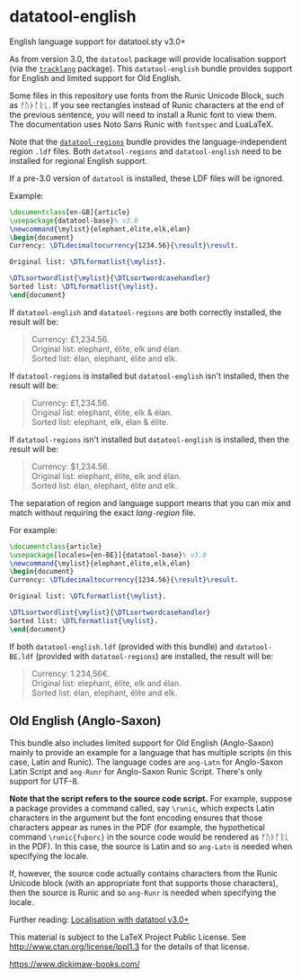 # datatool-english
English language support for datatool.sty v3.0+

As from version 3.0, the `datatool` package will provide
localisation support (via the [`tracklang`](https://ctan.org/pkg/tracklang) package).
This `datatool-english` bundle provides support for English and
limited support for Old English.

Some files in this repository use fonts from the Runic Unicode
Block, such as ᚠᚢᚦᚩᚱᚳ. If you see rectangles instead of Runic
characters at the end of the previous sentence, you will need to
install a Runic font to view them. The documentation uses Noto Sans Runic with
`fontspec` and LuaLaTeX.

Note that the [`datatool-regions`](https://github.com/nlct/datatool-regions)
bundle provides the language-independent region `.ldf` files. Both
`datatool-regions` and `datatool-english` need to be installed for
regional English support.

If a pre-3.0 version of `datatool` is installed, these LDF files
will be ignored.

Example:
```latex
\documentclass[en-GB]{article}
\usepackage{datatool-base}% v3.0
\newcommand{\mylist}{elephant,élite,elk,élan}
\begin{document}
Currency: \DTLdecimaltocurrency{1234.56}{\result}\result.

Original list: \DTLformatlist{\mylist}.

\DTLsortwordlist{\mylist}{\DTLsortwordcasehandler}
Sorted list: \DTLformatlist{\mylist}.
\end{document}
```
If `datatool-english` and `datatool-regions` are both correctly installed, 
the result will be:

 > Currency: £1,234.56.  
 > Original list: elephant, élite, elk and élan.  
 > Sorted list: élan, elephant, élite and elk.

If `datatool-regions` is installed but `datatool-english` isn't
installed, then the result will be:

 > Currency: £1,234.56.  
 > Original list: elephant, élite, elk & élan.  
 > Sorted list: elephant, elk, élan & élite.

If `datatool-regions` isn't installed but `datatool-english` is
installed, then the result will be:

 > Currency: $1,234.56.  
 > Original list: elephant, élite, elk and élan.  
 > Sorted list: élan, elephant, élite and elk.

The separation of region and language support means that you can mix
and match without requiring the exact _lang_`-`_region_ file.

For example:
```latex
\documentclass{article}
\usepackage[locales={en-BE}]{datatool-base}% v3.0
\newcommand{\mylist}{elephant,élite,elk,élan}
\begin{document}
Currency: \DTLdecimaltocurrency{1234.56}{\result}\result.

Original list: \DTLformatlist{\mylist}.

\DTLsortwordlist{\mylist}{\DTLsortwordcasehandler}
Sorted list: \DTLformatlist{\mylist}.
\end{document}
```

If both `datatool-english.ldf` (provided with this bundle) and 
`datatool-BE.ldf` (provided with `datatool-regions`) are installed,
the result will be:

 > Currency: 1.234,56€.  
 > Original list: elephant, élite, elk and élan.  
 > Sorted list: élan, elephant, élite and elk.

## Old English (Anglo-Saxon)

This bundle also includes limited support for Old English
(Anglo-Saxon) mainly to provide an example for a language that has
multiple scripts (in this case, Latin and Runic). The language codes
are `ang-Latn` for Anglo-Saxon Latin Script and `ang-Runr`
for Anglo-Saxon Runic Script. There's only support for UTF-8.

**Note that the script refers to the source code script.**
For example, suppose a package provides a command called, say
`\runic`, which expects Latin characters in the argument but the
font encoding ensures that those characters appear as runes in the
PDF (for example, the hypothetical command `\runic{fuþorc}` in the
source code would be rendered as ᚠᚢᚦᚩᚱᚳ in the PDF). In this case,
the source is Latin and so `ang-Latn` is needed when specifying the
locale.

If, however, the source code actually contains characters from
the Runic Unicode block (with an appropriate font that supports
those characters), then the source is Runic and so `ang-Runr`
is needed when specifying the locale.

Further reading: [Localisation with datatool v3.0+](https://www.dickimaw-books.com/latex/tracklang/datatool-locale.shtml)

This material is subject to the LaTeX Project Public License.
See http://www.ctan.org/license/lppl1.3 for the details of that license.

https://www.dickimaw-books.com/
